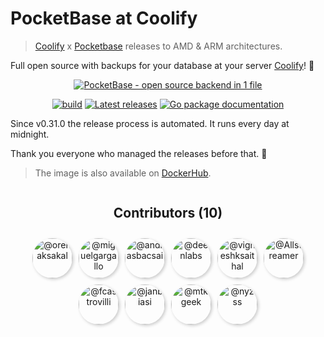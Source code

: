 
# PocketBase at Coolify

> [Coolify](https://github.com/coollabsio/coolify) x [Pocketbase](https://pocketbase.io/) releases to AMD & ARM architectures.

Full open source with backups for your database at your server [Coolify](https://coolify.io)! 🚀
<p align="center">
    <a href="https://pocketbase.io" target="_blank" rel="noopener">
        <img src="./public/header.jpg" alt="PocketBase - open source backend in 1 file" />
    </a>
</p>

<p align="center">
    <a href="https://github.com/pocketbase/pocketbase/actions/workflows/release.yaml" target="_blank" rel="noopener"><img src="https://github.com/pocketbase/pocketbase/actions/workflows/release.yaml/badge.svg" alt="build" /></a>
    <a href="https://github.com/pocketbase/pocketbase/releases" target="_blank" rel="noopener"><img src="https://img.shields.io/github/release/pocketbase/pocketbase.svg" alt="Latest releases" /></a>
    <a href="https://pkg.go.dev/github.com/pocketbase/pocketbase" target="_blank" rel="noopener"><img src="https://godoc.org/github.com/ganigeorgiev/fexpr?status.svg" alt="Go package documentation" /></a>
</p>

Since v0.31.0 the release process is automated. It runs every day at midnight.

Thank you everyone who managed the releases before that. 💜

> The image is also available on [DockerHub](https://hub.docker.com/r/coollabsio/pocketbase/).

<div class="contributors" style="display: flex; flex-wrap: wrap; gap: 10px; justify-content: center; text-align: center;">
    <h2 style="width: 100%;">Contributors <span>(10)</span></h2>
    <a href="https://github.com/orenaksakal" target="_blank"><img src="https://avatars.githubusercontent.com/u/199699?s=64&amp;v=4" alt="@orenaksakal" width="64" height="64" style="border-radius: 50%; box-shadow: 2px 2px 5px rgba(0,0,0,0.2);"></a>
    <a href="https://github.com/miguelgargallo" target="_blank"><img src="https://avatars.githubusercontent.com/u/5947268?s=64&amp;v=4" alt="@miguelgargallo" width="64" height="64" style="border-radius: 50%; box-shadow: 2px 2px 5px rgba(0,0,0,0.2);"></a>
    <a href="https://github.com/andrasbacsai" target="_blank"><img src="https://avatars.githubusercontent.com/u/5845193?s=64&amp;v=4" alt="@andrasbacsai" width="64" height="64" style="border-radius: 50%; box-shadow: 2px 2px 5px rgba(0,0,0,0.2);"></a>
    <a href="https://github.com/deenlabs" target="_blank"><img src="https://avatars.githubusercontent.com/u/183146379?s=64&amp;v=4" alt="@deenlabs" width="64" height="64" style="border-radius: 50%; box-shadow: 2px 2px 5px rgba(0,0,0,0.2);"></a>
    <a href="https://github.com/vigneshksaithal" target="_blank"><img src="https://avatars.githubusercontent.com/u/60360863?s=64&amp;v=4" alt="@vigneshksaithal" width="64" height="64" style="border-radius: 50%; box-shadow: 2px 2px 5px rgba(0,0,0,0.2);"></a>
    <a href="https://github.com/Allstreamer" target="_blank"><img src="https://avatars.githubusercontent.com/u/48365544?s=64&amp;v=4" alt="@Allstreamer" width="64" height="64" style="border-radius: 50%; box-shadow: 2px 2px 5px rgba(0,0,0,0.2);"></a>
    <a href="https://github.com/fcastrovilli" target="_blank"><img src="https://avatars.githubusercontent.com/u/27171200?s=64&amp;v=4" alt="@fcastrovilli" width="64" height="64" style="border-radius: 50%; box-shadow: 2px 2px 5px rgba(0,0,0,0.2);"></a>
    <a href="https://github.com/janbiasi" target="_blank"><img src="https://avatars.githubusercontent.com/u/4563751?s=64&amp;v=4" alt="@janbiasi" width="64" height="64" style="border-radius: 50%; box-shadow: 2px 2px 5px rgba(0,0,0,0.2);"></a>
    <a href="https://github.com/mtkgeek" target="_blank"><img src="https://avatars.githubusercontent.com/u/28762536?s=64&amp;v=4" alt="@mtkgeek" width="64" height="64" style="border-radius: 50%; box-shadow: 2px 2px 5px rgba(0,0,0,0.2);"></a>
    <a href="https://github.com/nyzss" target="_blank"><img src="https://avatars.githubusercontent.com/u/81782738?s=64&amp;v=4" alt="@nyzss" width="64" height="64" style="border-radius: 50%; box-shadow: 2px 2px 5px rgba(0,0,0,0.2);"></a>
</div>
